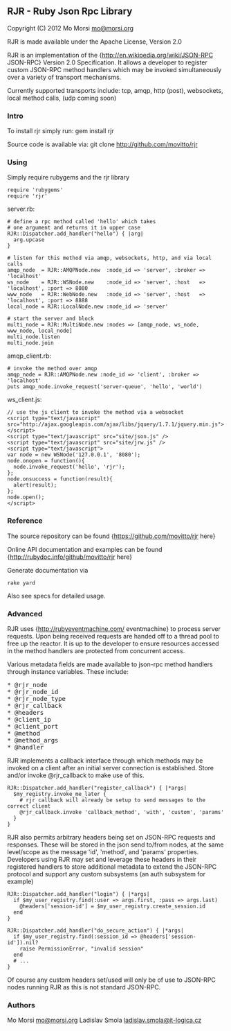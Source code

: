 ## RJR - Ruby Json Rpc Library ##

Copyright (C) 2012 Mo Morsi <mo@morsi.org>

RJR is made available under the Apache License, Version 2.0

RJR is an implementation of the {http://en.wikipedia.org/wiki/JSON-RPC JSON-RPC}
Version 2.0 Specification. It allows a developer to register custom JSON-RPC
method handlers which may be invoked simultaneously over a variety of transport
mechanisms.

Currently supported transports include:
    tcp, amqp, http (post), websockets, local method calls, (udp coming soon)

### Intro ###
To install rjr simply run:
    gem install rjr

Source code is available via:
    git clone http://github.com/movitto/rjr

### Using ###

Simply require rubygems and the rjr library

    require 'rubygems'
    require 'rjr'

server.rb:

    # define a rpc method called 'hello' which takes
    # one argument and returns it in upper case
    RJR::Dispatcher.add_handler("hello") { |arg|
      arg.upcase
    }

    # listen for this method via amqp, websockets, http, and via local calls
    amqp_node  = RJR::AMQPNode.new  :node_id => 'server', :broker => 'localhost'
    ws_node    = RJR::WSNode.new    :node_id => 'server', :host   => 'localhost', :port => 8080
    www_node   = RJR::WebNode.new   :node_id => 'server', :host   => 'localhost', :port => 8888
    local_node = RJR::LocalNode.new :node_id => 'server'

    # start the server and block
    multi_node = RJR::MultiNode.new :nodes => [amqp_node, ws_node, www_node, local_node]
    multi_node.listen
    multi_node.join


amqp_client.rb:

    # invoke the method over amqp
    amqp_node = RJR::AMQPNode.new :node_id => 'client', :broker => 'localhost'
    puts amqp_node.invoke_request('server-queue', 'hello', 'world')


ws_client.js:

    // use the js client to invoke the method via a websocket
    <script type="text/javascript" src="http://ajax.googleapis.com/ajax/libs/jquery/1.7.1/jquery.min.js"></script>
    <script type="text/javascript" src="site/json.js" />
    <script type="text/javascript" src="site/jrw.js" />
    <script type="text/javascript">
    var node = new WSNode('127.0.0.1', '8080');
    node.onopen = function(){
      node.invoke_request('hello', 'rjr');
    };
    node.onsuccess = function(result){
      alert(result);
    };
    node.open();
    </script>

### Reference ###

The source repository can be found {https://github.com/movitto/rjr here}

Online API documentation and examples can be found {http://rubydoc.info/github/movitto/rjr here}

Generate documentation via

    rake yard

Also see specs for detailed usage.

### Advanced ###

RJR uses {http://rubyeventmachine.com/ eventmachine} to process server requests.
Upon being received requests are handed off to a thread pool to free up the reactor.
It is up to the developer to ensure resources accessed in the method handlers
are protected from concurrent access.

Various metadata fields are made available to json-rpc method handlers through
instance variables. These include:


<pre>* @rjr_node
* @rjr_node_id
* @rjr_node_type
* @rjr_callback
* @headers
* @client_ip
* @client_port
* @method
* @method_args
* @handler
</pre>

RJR implements a callback interface through which methods may be invoked on a client
after an initial server connection is established. Store and/or invoke @rjr_callback to make
use of this.

    RJR::Dispatcher.add_handler("register_callback") { |*args|
      $my_registry.invoke_me_later {
        # rjr callback will already be setup to send messages to the correct client
        @rjr_callback.invoke 'callback_method', 'with', 'custom', 'params'
      }
    }

RJR also permits arbitrary headers being set on JSON-RPC requests and responses. These
will be stored in the json send to/from nodes, at the same level/scope as the message
'id', 'method', and 'params' properties. Developers using RJR may set and leverage these headers
in their registered handlers to store additional metadata to extend the JSON-RPC protocol and
support any custom subsystems (an auth subsystem for example)

    RJR::Dispatcher.add_handler("login") { |*args|
      if $my_user_registry.find(:user => args.first, :pass => args.last)
        @headers['session-id'] = $my_user_registry.create_session.id
      end
    }

    RJR::Dispatcher.add_handler("do_secure_action") { |*args|
      if $my_user_registry.find(:session_id => @headers['session-id']).nil?
        raise PermissionError, "invalid session"
      end
      # ...
    }

Of course any custom headers set/used will only be of use to JSON-RPC nodes running
RJR as this is not standard JSON-RPC.


### Authors ###
Mo Morsi <mo@morsi.org>
Ladislav Smola <ladislav.smola@it-logica.cz>
